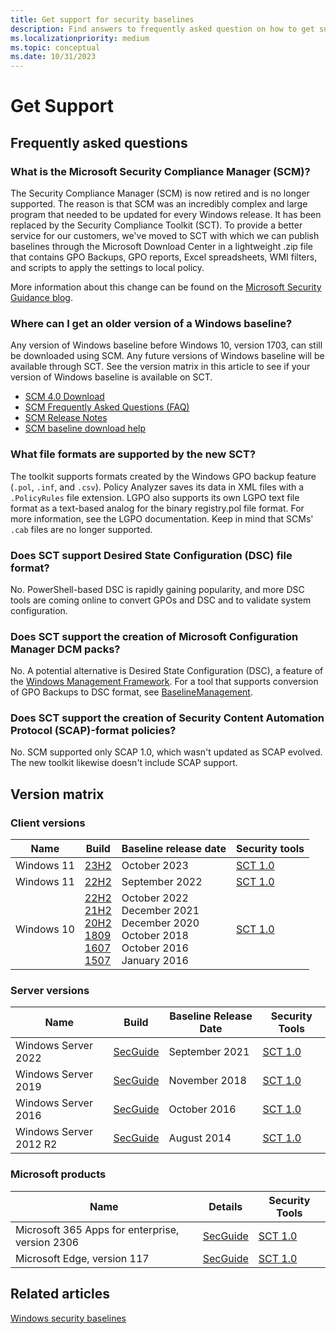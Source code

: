 ```yaml
---
title: Get support for security baselines
description: Find answers to frequently asked question on how to get support for baselines, the Security Compliance Toolkit (SCT), and related articles.
ms.localizationpriority: medium
ms.topic: conceptual
ms.date: 10/31/2023
---
```


# Get Support

## Frequently asked questions

### What is the Microsoft Security Compliance Manager (SCM)?

The Security Compliance Manager (SCM) is now retired and is no longer supported. The reason is that SCM was an incredibly complex and large program that needed to be updated for every Windows release. It has been replaced by the Security Compliance Toolkit (SCT). To provide a better service for our customers, we've moved to SCT with which we can publish baselines through the Microsoft Download Center in a lightweight .zip file that contains GPO Backups, GPO reports, Excel spreadsheets, WMI filters, and scripts to apply the settings to local policy.

More information about this change can be found on the [Microsoft Security Guidance blog](/archive/blogs/secguide/security-compliance-manager-scm-retired-new-tools-and-procedures).

### Where can I get an older version of a Windows baseline?

Any version of Windows baseline before Windows 10, version 1703, can still be downloaded using SCM. Any future versions of Windows baseline will be available through SCT. See the version matrix in this article to see if your version of Windows baseline is available on SCT.

- [SCM 4.0 Download](/previous-versions/tn-archive/cc936627(v=technet.10))
- [SCM Frequently Asked Questions (FAQ)](https://social.technet.microsoft.com/wiki/contents/articles/1836.microsoft-security-compliance-manager-scm-frequently-asked-questions-faq.aspx)
- [SCM Release Notes](https://social.technet.microsoft.com/wiki/contents/articles/1864.microsoft-security-compliance-manager-scm-release-notes.aspx)
- [SCM baseline download help](https://social.technet.microsoft.com/wiki/contents/articles/1865.microsoft-security-compliance-manager-scm-baseline-download-help.aspx)

### What file formats are supported by the new SCT?

The toolkit supports formats created by the Windows GPO backup feature (`.pol`, `.inf`, and `.csv`). Policy Analyzer saves its data in XML files with a `.PolicyRules` file extension. LGPO also supports its own LGPO text file format as a text-based analog for the binary registry.pol file format. For more information, see the LGPO documentation. Keep in mind that SCMs' `.cab` files are no longer supported.

### Does SCT support Desired State Configuration (DSC) file format?

No. PowerShell-based DSC is rapidly gaining popularity, and more DSC tools are coming online to convert GPOs and DSC and to validate system configuration.

### Does SCT support the creation of Microsoft Configuration Manager DCM packs?

No. A potential alternative is Desired State Configuration (DSC), a feature of the [Windows Management Framework](https://www.microsoft.com/download/details.aspx?id=54616). For a tool that supports conversion of GPO Backups to DSC format, see [BaselineManagement](https://github.com/Microsoft/BaselineManagement).

### Does SCT support the creation of Security Content Automation Protocol (SCAP)-format policies?

No. SCM supported only SCAP 1.0, which wasn't updated as SCAP evolved. The new toolkit likewise doesn't include SCAP support.

## Version matrix

### Client versions

| Name | Build | Baseline release date | Security tools |
|--|--|--|--|
| Windows 11 | [23H2](https://techcommunity.microsoft.com/t5/microsoft-security-baselines/windows-11-version-23h2-security-baseline/ba-p/3967618) <br> | October 2023<br> | [SCT 1.0](https://www.microsoft.com/download/details.aspx?id=55319) |
| Windows 11 | [22H2](https://techcommunity.microsoft.com/t5/microsoft-security-baselines/windows-11-version-22h2-security-baseline/ba-p/3632520) <br> | September 2022<br> | [SCT 1.0](https://www.microsoft.com/download/details.aspx?id=55319) |
| Windows 10 | [22H2](https://techcommunity.microsoft.com/t5/microsoft-security-baselines/windows-10-version-22h2-security-baseline/ba-p/3655724) <br> [21H2](https://techcommunity.microsoft.com/t5/microsoft-security-baselines/security-baseline-for-windows-10-version-21h2/ba-p/3042703) <br> [20H2](https://techcommunity.microsoft.com/t5/microsoft-security-baselines/security-baseline-final-for-windows-10-and-windows-server/ba-p/1999393) <br> [1809](https://techcommunity.microsoft.com/t5/microsoft-security-baselines/security-baseline-final-for-windows-10-v1809-and-windows-server/ba-p/701082) <br> [1607](/archive/blogs/secguide/security-baseline-for-windows-10-v1607-anniversary-edition-and-windows-server-2016) <br>[1507](/archive/blogs/secguide/security-baseline-for-windows-10-v1507-build-10240-th1-ltsb-update) | October 2022<br>December 2021<br>December 2020<br>October 2018<br>October 2016 <br>January 2016 | [SCT 1.0](https://www.microsoft.com/download/details.aspx?id=55319) |

### Server versions

| Name | Build | Baseline Release Date | Security Tools |
|--|--|--|--|
| Windows Server 2022 | [SecGuide](https://techcommunity.microsoft.com/t5/microsoft-security-baselines/windows-server-2022-security-baseline/ba-p/2724685) | September 2021 | [SCT 1.0](https://www.microsoft.com/download/details.aspx?id=55319) |
| Windows Server 2019 | [SecGuide](https://techcommunity.microsoft.com/t5/microsoft-security-baselines/security-baseline-final-for-windows-10-v1809-and-windows-server/ba-p/701082) | November 2018 | [SCT 1.0](https://www.microsoft.com/download/details.aspx?id=55319) |
| Windows Server 2016 | [SecGuide](/archive/blogs/secguide/security-baseline-for-windows-10-v1607-anniversary-edition-and-windows-server-2016) | October 2016 | [SCT 1.0](https://www.microsoft.com/download/details.aspx?id=55319) |
| Windows Server 2012 R2 | [SecGuide](/archive/blogs/secguide/security-baseline-for-windows-10-v1607-anniversary-edition-and-windows-server-2016) | August 2014 | [SCT 1.0](https://www.microsoft.com/download/details.aspx?id=55319) |

### Microsoft products

| Name | Details | Security Tools |
|--|--|--|
| Microsoft 365 Apps for enterprise, version 2306 | [SecGuide](https://techcommunity.microsoft.com/t5/microsoft-security-baselines/security-baseline-for-m365-apps-for-enterprise-v2306/ba-p/3858702) | [SCT 1.0](https://www.microsoft.com/download/details.aspx?id=55319) |
| Microsoft Edge, version 117 | [SecGuide](https://techcommunity.microsoft.com/t5/microsoft-security-baselines/security-baseline-for-microsoft-edge-version-117/ba-p/3930862) | [SCT 1.0](https://www.microsoft.com/download/details.aspx?id=55319) |

## Related articles

[Windows security baselines](windows-security-baselines.md)
